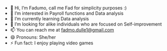 - 👋 Hi, I’m Fadumo, call me Fad for simplicity purposes :)
- 👀 I’m interested in Payroll functions and Data analysis
- 🌱 I’m currently learning Data analysis
- 💞️ I’m looking for alike individuals who are focused on Self-improvement
- 📫 You can reach me at fadmo.dulle1@gmail.com
- 😄 Pronouns: She/her
- ⚡ Fun fact: I enjoy playing video games

<!---
fadmo20/fadmo20 is a ✨ special ✨ repository because its `README.md` (this file) appears on your GitHub profile.
You can click the Preview link to take a look at your changes.
--->
